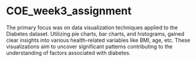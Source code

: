 # COE_week3_assignment
The primary focus was on data visualization techniques applied to the Diabetes dataset. Utilizing pie charts, bar charts, and histograms, gained clear insights into various health-related variables like BMI, age, etc. These visualizations aim to uncover significant patterns contributing to the understanding of factors associated with diabetes.
